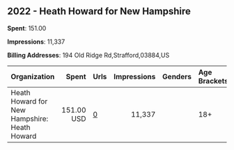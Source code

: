 ## 2022 - Heath Howard for New Hampshire 
**Spent**: 151.00

**Impressions**: 11,337

**Billing Addresses**: 194 Old Ridge Rd,Strafford,03884,US

|Organization|Spent|Urls|Impressions|Genders|Age Brackets|Country Codes|
|:---|---:|:---|---:|:---|:---|:---|
|Heath Howard for New Hampshire: Heath Howard|151.00 USD|[0](https://www.snap.com/political-ads/asset/d8c5a0ef826731199362b3410cf894baadf6cfe555fc031648509348df410d26?mediaType=mp4)|11,337||18+|united states|
